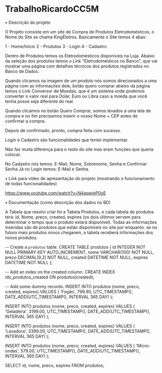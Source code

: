 # TrabalhoRicardoCC5M

• Descrição do projeto

O Projeto consiste em um site de Compra de Produtos Eletrodomésticos, o Nome do Site se chama KingEletros.
Basicamente o Site temos 4 abas:

1 - Home/Inicio
2 - Produtos
3 - Login
4 - Cadastro

Dentro de Produtos temos os Eletrodomésticos disponíveis na Loja. Abaixo da seleção dos produtos temos o Link "Eletrodomésticos no Banco", que vai mostrar uma página
com detalhes técnicos dos produtos registrados no Banco de Dados.

Quando clicamos na imagem de um produto nós somos direcionados a uma página com as informações dele, botão quero comprar abaixo da página temos o Link Conversor de 
Moedas, que é um sistema onde podemos converter o valor real para Dolar, Euro ou Libra caso a moeda que você tenha posse seja diferente do real.

Quando clicamos no botão Quero Comprar, somos levados a uma tela de compra e no fim precisamos inserir o nosso Nome + CEP antes de confirmar a compra.

Depois de confirmado, pronto, compra feita com sucesso.

Login e Cadastro são funcionalidades que tentei implementar.

Não faz muita diferença para o resto do site mas eram funções que queria colocar.

No Cadastro nós temos: E-Mail, Nome, Sobrenome, Senha e Confirmar Senha
Já no Login temos: E-Mail e Senha.

• Link para vídeo de apresentação do projeto (mostrando o funcionamento de todas funcionalidades)

https://www.youtube.com/watch?v=N4apwjeP0oE

• Documentação (como descrição dos dados no BD)

A Tabela que resolvi criar foi a Tabela Produtos, e cada tabela de produtos terá: id, Nome, preco, created, expires (os dois últimos servem para determinar o tempo que o produto estará disponível). Todas as informações inseridas são de produtos que estão disponíveis no site por enquanto. se no futuro mais produtos novos chegarem, a tabela receberá informações dos novos produtos.

-- Create a `produtos` table.
CREATE TABLE produtos (
id INTEGER NOT NULL PRIMARY KEY AUTO_INCREMENT,
nome VARCHAR(100) NOT NULL,
preco DECIMAL(9,2) NOT NULL,
created DATETIME NOT NULL,
expires DATETIME NOT NULL
);

-- Add an index on the created column.
CREATE INDEX idx_produtos_created ON produtos(created);

-- Add some dummy records.
INSERT INTO produtos (nome, preco, created, expires) VALUES (
'Fogão', 
799.90, 
UTC_TIMESTAMP(),
DATE_ADD(UTC_TIMESTAMP(), INTERVAL 365 DAY)
);

INSERT INTO produtos (nome, preco, created, expires) VALUES (
'Geladeira', 
3199.00, 
UTC_TIMESTAMP(),
DATE_ADD(UTC_TIMESTAMP(), INTERVAL 365 DAY)
);

INSERT INTO produtos (nome, preco, created, expires) VALUES (
'Lavadora', 
3399.00, 
UTC_TIMESTAMP(),
DATE_ADD(UTC_TIMESTAMP(), INTERVAL 365 DAY)
);

INSERT INTO produtos (nome, preco, created, expires) VALUES (
'Micro-ondas', 
579.00, 
UTC_TIMESTAMP(),
DATE_ADD(UTC_TIMESTAMP(), INTERVAL 365 DAY)
);

SELECT id, nome, preco, expires FROM produtos;


